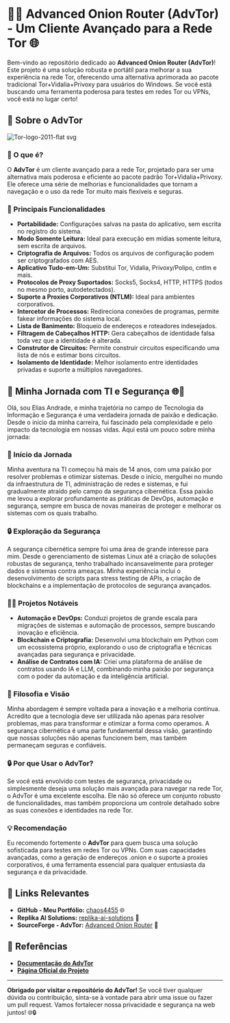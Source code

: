 # 🕵️‍♂️ Advanced Onion Router (AdvTor) - Um Cliente Avançado para a Rede Tor 🌐

Bem-vindo ao repositório dedicado ao **Advanced Onion Router (AdvTor)**! Este projeto é uma solução robusta e portátil para melhorar a sua experiência na rede Tor, oferecendo uma alternativa aprimorada ao pacote tradicional Tor+Vidalia+Privoxy para usuários do Windows. Se você está buscando uma ferramenta poderosa para testes em redes Tor ou VPNs, você está no lugar certo!

## 🚀 Sobre o AdvTor

![Tor-logo-2011-flat svg](https://github.com/user-attachments/assets/ce680b71-d6d0-4691-a952-754316a35196)

### 🌟 O que é?
O **AdvTor** é um cliente avançado para a rede Tor, projetado para ser uma alternativa mais poderosa e eficiente ao pacote padrão Tor+Vidalia+Privoxy. Ele oferece uma série de melhorias e funcionalidades que tornam a navegação e o uso da rede Tor muito mais flexíveis e seguras.

### 🔧 Principais Funcionalidades
- **Portabilidade:** Configurações salvas na pasta do aplicativo, sem escrita no registro do sistema.
- **Modo Somente Leitura:** Ideal para execução em mídias somente leitura, sem escrita de arquivos.
- **Criptografia de Arquivos:** Todos os arquivos de configuração podem ser criptografados com AES.
- **Aplicativo Tudo-em-Um:** Substitui Tor, Vidalia, Privoxy/Polipo, cntlm e mais.
- **Protocolos de Proxy Suportados:** Socks5, Socks4, HTTP, HTTPS (todos no mesmo porto, autodetectados).
- **Suporte a Proxies Corporativos (NTLM):** Ideal para ambientes corporativos.
- **Intercetor de Processos:** Redireciona conexões de programas, permite fakear informações do sistema local.
- **Lista de Banimento:** Bloqueio de endereços e roteadores indesejados.
- **Filtragem de Cabeçalhos HTTP:** Gera cabeçalhos de identidade falsa toda vez que a identidade é alterada.
- **Construtor de Circuitos:** Permite construir circuitos especificando uma lista de nós e estimar bons circuitos.
- **Isolamento de Identidade:** Melhor isolamento entre identidades privadas e suporte a múltiplos navegadores.

## 🌟 Minha Jornada com TI e Segurança 🌐🔐

Olá, sou Elias Andrade, e minha trajetória no campo de Tecnologia da Informação e Segurança é uma verdadeira jornada de paixão e dedicação. Desde o início da minha carreira, fui fascinado pela complexidade e pelo impacto da tecnologia em nossas vidas. Aqui está um pouco sobre minha jornada:

### 🚀 Início da Jornada
Minha aventura na TI começou há mais de 14 anos, com uma paixão por resolver problemas e otimizar sistemas. Desde o início, mergulhei no mundo da infraestrutura de TI, administração de redes e sistemas, e fui gradualmente atraído pelo campo da segurança cibernética. Essa paixão me levou a explorar profundamente as práticas de DevOps, automação e segurança, sempre em busca de novas maneiras de proteger e melhorar os sistemas com os quais trabalho.

### 🔒 Exploração da Segurança
A segurança cibernética sempre foi uma área de grande interesse para mim. Desde o gerenciamento de sistemas Linux até a criação de soluções robustas de segurança, tenho trabalhado incansavelmente para proteger dados e sistemas contra ameaças. Minha experiência inclui o desenvolvimento de scripts para stress testing de APIs, a criação de blockchains e a implementação de protocolos de segurança avançados.

### 🧑‍💻 Projetos Notáveis
- **Automação e DevOps:** Conduzi projetos de grande escala para migrações de sistemas e automação de processos, sempre buscando inovação e eficiência.
- **Blockchain e Criptografia:** Desenvolvi uma blockchain em Python com um ecossistema próprio, explorando o uso de criptografia e técnicas avançadas para segurança e privacidade.
- **Análise de Contratos com IA:** Criei uma plataforma de análise de contratos usando IA e LLM, combinando minha paixão por segurança com o poder da automação e da inteligência artificial.

### 🎯 Filosofia e Visão
Minha abordagem é sempre voltada para a inovação e a melhoria contínua. Acredito que a tecnologia deve ser utilizada não apenas para resolver problemas, mas para transformar e otimizar a forma como operamos. A segurança cibernética é uma parte fundamental dessa visão, garantindo que nossas soluções não apenas funcionem bem, mas também permaneçam seguras e confiáveis.

### 🔒 Por que Usar o AdvTor?
Se você está envolvido com testes de segurança, privacidade ou simplesmente deseja uma solução mais avançada para navegar na rede Tor, o AdvTor é uma excelente escolha. Ele não só oferece um conjunto robusto de funcionalidades, mas também proporciona um controle detalhado sobre as suas conexões e identidades na rede Tor.

### 💡 Recomendação
Eu recomendo fortemente o **AdvTor** para quem busca uma solução sofisticada para testes em redes Tor ou VPNs. Com suas capacidades avançadas, como a geração de endereços .onion e o suporte a proxies corporativos, é uma ferramenta essencial para qualquer entusiasta da segurança e da privacidade.

## 🔗 Links Relevantes

- **GitHub - Meu Portfólio:** [chaos4455](https://github.com/chaos4455?tab=repositories) 🌐
- **Replika AI Solutions:** [replika-ai-solutions](https://github.com/replika-ai-solutions) 🌟
- **SourceForge - AdvTor:** [Advanced Onion Router](https://sourceforge.net/projects/advtor/) 🔗

## 📝 Referências

- **[Documentação do AdvTor](https://sourceforge.net/projects/advtor/)**
- **[Página Oficial do Projeto](https://sourceforge.net/projects/advtor/)**

---

**Obrigado por visitar o repositório do AdvTor!** Se você tiver qualquer dúvida ou contribuição, sinta-se à vontade para abrir uma issue ou fazer um pull request. Vamos fortalecer nossa privacidade e segurança na web juntos! 🌐🔒

